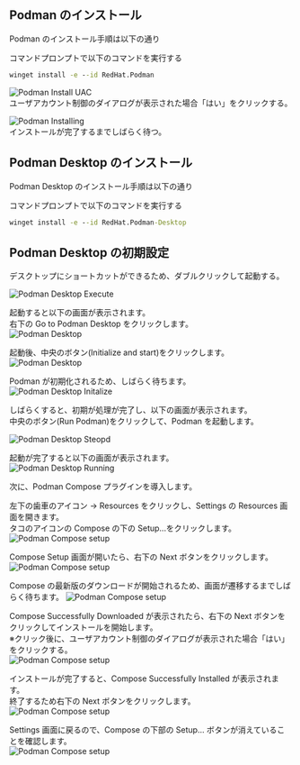
## Podman のインストール

Podman のインストール手順は以下の通り

コマンドプロンプトで以下のコマンドを実行する

```cmd
winget install -e --id RedHat.Podman
```

![Podman Install UAC](podman-install-uac.png)  
ユーザアカウント制御のダイアログが表示された場合「はい」をクリックする。

![Podman Installing](podman-installing.png)  
インストールが完了するまでしばらく待つ。

## Podman Desktop のインストール

Podman Desktop のインストール手順は以下の通り

コマンドプロンプトで以下のコマンドを実行する

```cmd
winget install -e --id RedHat.Podman-Desktop
```

## Podman Desktop の初期設定

デスクトップにショートカットができるため、ダブルクリックして起動する。

![Podman Desktop Execute](podman-desktop-start.png)

起動すると以下の画面が表示されます。  
右下の Go to Podman Desktop をクリックします。  
![Podman Desktop](podman-desktop.png)

起動後、中央のボタン(Initialize and start)をクリックします。
![Podman Desktop ](podman-desktop-init-start.png)

Podman が初期化されるため、しばらく待ちます。  
![Podman Desktop Initalize](podman-desktop-init-process.png)

しばらくすると、初期が処理が完了し、以下の画面が表示されます。  
中央のボタン(Run Podman)をクリックして、Podman を起動します。

![Podman Desktop Steopd](podman-desktop-stoped.png)

起動が完了すると以下の画面が表示されます。  
![Podman Desktop Running](podman-desktop-init-running.png)

次に、Podman Compose プラグインを導入します。

左下の歯車のアイコン → Resources をクリックし、Settings の Resources 画面を開きます。  
タコのアイコンの Compose の下の Setup...をクリックします。  
![Podman Compose setup](podman-compose-setup1.png)

Compose Setup 画面が開いたら、右下の Next ボタンをクリックします。
![Podman Compose setup](podman-compose-setup2.png)

Compose の最新版のダウンロードが開始されるため、画面が遷移するまでしばらく待ちます。
![Podman Compose setup](podman-compose-setup3.png)

Compose Successfully Downloaded が表示されたら、右下の Next ボタンをクリックしてインストールを開始します。  
※クリック後に、ユーザアカウント制御のダイアログが表示された場合「はい」をクリックする。  
![Podman Compose setup](podman-compose-setup4.png)

インストールが完了すると、Compose Successfully Installed が表示されます。  
終了するため右下の Next ボタンをクリックします。  
![Podman Compose setup](podman-compose-setup5.png)

Settings 画面に戻るので、Compose の下部の Setup... ボタンが消えていることを確認します。  
![Podman Compose setup](podman-compose-setup6.png)
